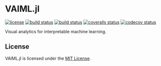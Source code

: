 # VAIML.jl

[![license](https://img.shields.io/badge/license-MIT-blue.svg)](https://github.com/laschuet/VAIML.jl/blob/master/LICENSE.txt)
[![build status](https://travis-ci.org/laschuet/VAIML.jl.svg?branch=master)](https://travis-ci.org/laschuet/VAIML.jl)
[![build status](https://ci.appveyor.com/api/projects/status/2u30pxbafyit4m4a/branch/master?svg=true)](https://ci.appveyor.com/project/laschuet/vaiml-jl/branch/master)
[![coveralls status](https://coveralls.io/repos/github/laschuet/VAIML.jl/badge.svg?branch=master)](https://coveralls.io/github/laschuet/VAIML.jl?branch=master)
[![codecov status](https://codecov.io/gh/laschuet/VAIML.jl/branch/master/graph/badge.svg)](https://codecov.io/gh/laschuet/VAIML.jl)

Visual analytics for interpretable machine learning.

## License

VAIML.jl is licensed under the [MIT License](./LICENSE.txt).
